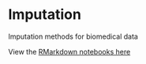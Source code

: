 # Imputation
Imputation methods for biomedical data

View the [RMarkdown notebooks here](https://ccb-hms.github.io/Imputation)